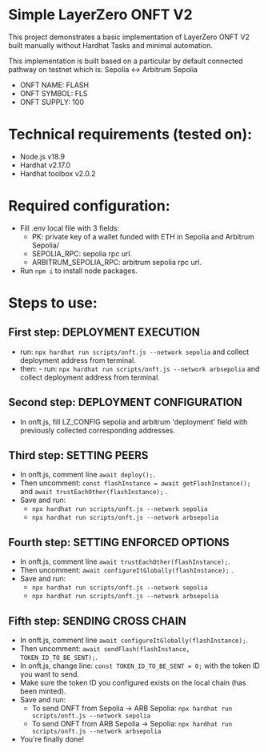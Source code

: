 # Simple LayerZero ONFT V2
This project demonstrates a basic implementation of LayerZero ONFT V2 built manually without Hardhat Tasks and minimal automation.

This implementation is built based on a particular by default connected pathway on testnet which is:
Sepolia <-> Arbitrum Sepolia

- ONFT NAME: FLASH
- ONFT SYMBOL: FLS
- ONFT SUPPLY: 100


# Technical requirements (tested on):
- Node.js v18.9
- Hardhat v2.17.0
- Hardhat toolbox v2.0.2


# Required configuration:
- Fill .env local file with 3 fields:
    + PK: private key of a wallet funded with ETH in Sepolia and Arbitrum Sepolia/
    + SEPOLIA_RPC: sepolia rpc url.
    + ARBITRUM_SEPOLIA_RPC: arbitrum sepolia rpc url.
- Run `npm i` to install node packages.


# Steps to use:

## First step: DEPLOYMENT EXECUTION
- run: `npx hardhat run scripts/onft.js --network sepolia` and collect deployment address from terminal.
- then: - run: `npx hardhat run scripts/onft.js --network arbsepolia` and collect deployment address from terminal.


## Second step: DEPLOYMENT CONFIGURATION
- In onft.js, fill LZ_CONFIG sepolia and arbitrum 'deployment' field with previously collected corresponding addresses.


## Third step: SETTING PEERS
- In onft.js, comment line `await deploy();`.
- Then uncomment: `const flashInstance = await getFlashInstance();` and `await trustEachOther(flashInstance);` .
- Save and run:
    + `npx hardhat run scripts/onft.js --network sepolia`
    + `npx hardhat run scripts/onft.js --network arbsepolia`

## Fourth step: SETTING ENFORCED OPTIONS
- In onft.js, comment line `await trustEachOther(flashInstance);`.
- Then uncomment: `await configureItGlobally(flashInstance);` .
- Save and run:
    + `npx hardhat run scripts/onft.js --network sepolia`
    + `npx hardhat run scripts/onft.js --network arbsepolia`

## Fifth step: SENDING CROSS CHAIN
- In onft.js, comment line `await configureItGlobally(flashInstance);`.
- Then uncomment: `await sendFlash(flashInstance, TOKEN_ID_TO_BE_SENT);`.
- In onft.js, change line: `const TOKEN_ID_TO_BE_SENT = 0;` with the token ID you want to send.
- Make sure the token ID you configured exists on the local chain (has been minted).
- Save and run:
    + To send ONFT from Sepolia -> ARB Sepolia: `npx hardhat run scripts/onft.js --network sepolia`
    + To send ONFT from ARB Sepolia -> Sepolia: `npx hardhat run scripts/onft.js --network arbsepolia`
- You're finally done!
 